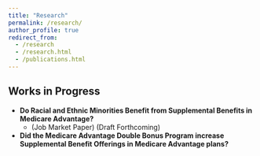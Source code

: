 ```yaml
---
title: "Research"
permalink: /research/
author_profile: true
redirect_from: 
  - /research
  - /research.html
  - /publications.html
---
```

 
## Works in Progress
- **Do Racial and Ethnic Minorities Benefit from Supplemental Benefits in Medicare Advantage?** 
  - (Job Market Paper)
  (Draft Forthcoming)
- **Did the Medicare Advantage Double Bonus Program increase Supplemental Benefit Offerings in Medicare Advantage plans?**

